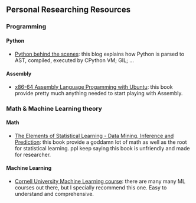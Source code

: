 ## Personal Researching Resources

### Programming
#### Python
- [Python behind the scenes](https://tenthousandmeters.com/tag/python-behind-the-scenes/): this blog explains how Python is parsed to AST, compiled, executed by CPython VM; GIL; ...

#### Assembly
- [x86-64 Assembly Language Progamming with Ubuntu](http://www.egr.unlv.edu/~ed/assembly64.pdf): this book provide pretty much anything needed to start playing with Assembly.

### Math & Machine Learning theory
#### Math
- [The Elements of Statistical Learning - Data Mining, Inference and Prediction](https://hastie.su.domains/Papers/ESLII.pdf): this book provide a goddamn lot of math as well as the root for statistical learning. ppl keep saying this book is unfriendly and made for researcher.

#### Machine Learning
- [Cornell University Machine Learning course](https://www.cs.cornell.edu/courses/cs4780/2018fa/lectures/): there are many many ML courses out there, but I specially recommend this one. Easy to understand and comprehensive.